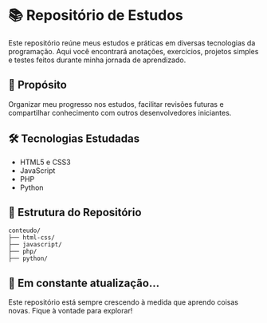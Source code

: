 # 📚 Repositório de Estudos

Este repositório reúne meus estudos e práticas em diversas tecnologias da programação. Aqui você encontrará anotações, exercícios, projetos simples e testes feitos durante minha jornada de aprendizado.

## 🧠 Propósito

Organizar meu progresso nos estudos, facilitar revisões futuras e compartilhar conhecimento com outros desenvolvedores iniciantes.

## 🛠️ Tecnologias Estudadas

- HTML5 e CSS3
- JavaScript
- PHP
- Python

## 📂 Estrutura do Repositório
```
conteudo/
├── html-css/
├── javascript/
├── php/
├── python/
```

## 🚧 Em constante atualização...

Este repositório está sempre crescendo à medida que aprendo coisas novas. Fique à vontade para explorar!